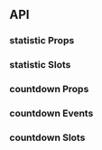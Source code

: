## API

### statistic Props

<field-table :data="statisticProps"/>

### statistic Slots

<field-table :data="statisticSlots" type="slots"/>

### countdown Props

<field-table :data="countdownProps"/>

### countdown Events

<field-table :data="countdownEvents" type="emits"/>

### countdown Slots

<field-table :data="countdownSlots" type="slots"/>

<script setup>
import { ref } from 'vue';

const statisticProps = ref([
  {
    name: 'title',
    desc: '数值显示的标题',
    type: 'string',
    value: '-',
  },
  {
    name: 'value',
    desc: '数值显示的值',
    type: 'number | Date',
    value: '-',
  },
  {
    name: 'format',
    desc: '数值显示的格式 dayjs（日期模式使用）',
    type: 'string',
    value: "'HH:mm:ss'",
  },
  {
    name: 'extra',
    desc: '额外的显示内容',
    type: 'string',
    value: '-',
  },
  {
    name: 'start',
    desc: '是否开始动画',
    type: 'boolean',
    value: 'true',
  },
  {
    name: 'precision',
    desc: '小数保留位数（数字模式使用）',
    type: 'number',
    value: '0',
  },
  {
    name: 'separator',
    desc: '进位分隔符（数字模式使用）',
    type: 'string',
    value: '-',
  },
  {
    name: 'show-group-separator',
    desc: '是否展示进位分隔符（数字模式使用）',
    type: 'boolean',
    value: 'false',
  },
  {
    name: 'animation',
    desc: '是否开启动画',
    type: 'boolean',
    value: 'false',
  },
  {
    name: 'animation-duration',
    desc: '动画的过度时间',
    type: 'number',
    value: '2000',
  },
  {
    name: 'value-from',
    desc: '动画的起始值',
    type: 'number',
    value: '-',
  },
  {
    name: 'placeholder',
    desc: '提示文字（当 value 为 undefined 时显示）',
    type: 'string',
    value: '-',
  },
  {
    name: 'value-style',
    desc: '自定义显示值的样式',
    type: 'CSSProperties',
    value: '-',
  },
]);

const statisticSlots = ref([
  {
    name: 'title',
    desc: '标题',
    type: '-',
    value: '-',
  },
  {
    name: 'prefix',
    desc: '前缀',
    type: '-',
    value: '-',
  },
  {
    name: 'suffix',
    desc: '后缀',
    type: '-',
    value: '-',
  },
  {
    name: 'extra',
    desc: '额外内容',
    type: '-',
    value: '-',
  },
]);

const countdownProps = ref([
  {
    name: 'title',
    desc: '倒计时的标题',
    type: 'string',
    value: '-',
  },
  {
    name: 'value',
    desc: '倒计时的值',
    type: 'number',
    value: '() => Date.now() + 300000',
  },
  {
    name: 'now',
    desc: '用于修正初始化时间显示不正确',
    type: 'number',
    value: '() => Date.now()',
  },
  {
    name: 'format',
    desc: '倒计时的展示格式 dayjs',
    type: 'string',
    value: "'HH:mm:ss'",
  },
  {
    name: 'start',
    desc: '是否开始倒计时',
    type: 'boolean',
    value: 'true',
  },
  {
    name: 'value-style',
    desc: '自定义显示值的样式',
    type: 'CSSProperties',
    value: '-',
  },
]);

const countdownEvents = ref([
  {
    name: 'finish',
    desc: '倒计时完成后触发的回调',
    type: '-',
    value: '-',
  },
]);

const countdownSlots = ref([
  {
    name: 'title',
    desc: '标题',
    type: '-',
    value: '-',
  },
]);
</script>
